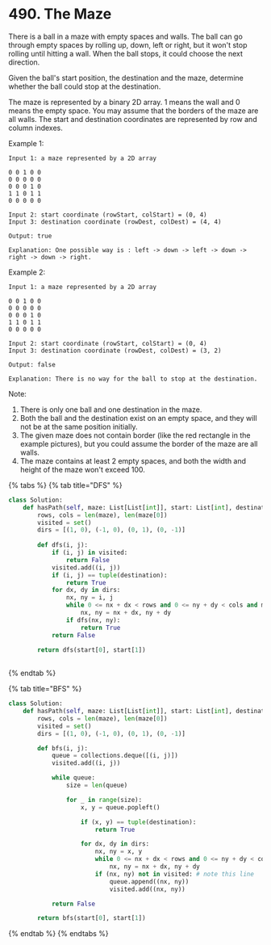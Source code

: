# 490. The Maze

There is a ball in a maze with empty spaces and walls. The ball can go through empty spaces by rolling up, down, left or right, but it won't stop rolling until hitting a wall. When the ball stops, it could choose the next direction.

Given the ball's start position, the destination and the maze, determine whether the ball could stop at the destination.

The maze is represented by a binary 2D array. 1 means the wall and 0 means the empty space. You may assume that the borders of the maze are all walls. The start and destination coordinates are represented by row and column indexes.

&#x20;

Example 1:

```
Input 1: a maze represented by a 2D array

0 0 1 0 0
0 0 0 0 0
0 0 0 1 0
1 1 0 1 1
0 0 0 0 0

Input 2: start coordinate (rowStart, colStart) = (0, 4)
Input 3: destination coordinate (rowDest, colDest) = (4, 4)

Output: true

Explanation: One possible way is : left -> down -> left -> down -> right -> down -> right.

```

Example 2:

```
Input 1: a maze represented by a 2D array

0 0 1 0 0
0 0 0 0 0
0 0 0 1 0
1 1 0 1 1
0 0 0 0 0

Input 2: start coordinate (rowStart, colStart) = (0, 4)
Input 3: destination coordinate (rowDest, colDest) = (3, 2)

Output: false

Explanation: There is no way for the ball to stop at the destination.

```

&#x20;

Note:

1. There is only one ball and one destination in the maze.
2. Both the ball and the destination exist on an empty space, and they will not be at the same position initially.
3. The given maze does not contain border (like the red rectangle in the example pictures), but you could assume the border of the maze are all walls.
4. The maze contains at least 2 empty spaces, and both the width and height of the maze won't exceed 100.

{% tabs %}
{% tab title="DFS" %}
```python
class Solution:
    def hasPath(self, maze: List[List[int]], start: List[int], destination: List[int]) -> bool: 
        rows, cols = len(maze), len(maze[0])
        visited = set()
        dirs = [(1, 0), (-1, 0), (0, 1), (0, -1)]
        
        def dfs(i, j):
            if (i, j) in visited:
                return False
            visited.add((i, j))
            if (i, j) == tuple(destination):
                return True
            for dx, dy in dirs:
                nx, ny = i, j
                while 0 <= nx + dx < rows and 0 <= ny + dy < cols and maze[nx + dx][ny + dy] == 0:
                    nx, ny = nx + dx, ny + dy
                if dfs(nx, ny):
                    return True
            return False
            
        return dfs(start[0], start[1])
                
```
{% endtab %}

{% tab title="BFS" %}
```python
class Solution:
    def hasPath(self, maze: List[List[int]], start: List[int], destination: List[int]) -> bool:
        rows, cols = len(maze), len(maze[0])
        visited = set()
        dirs = [(1, 0), (-1, 0), (0, 1), (0, -1)]

        def bfs(i, j):
            queue = collections.deque([(i, j)])
            visited.add((i, j))

            while queue:
                size = len(queue)

                for _ in range(size):
                    x, y = queue.popleft()

                    if (x, y) == tuple(destination):
                        return True

                    for dx, dy in dirs:
                        nx, ny = x, y
                        while 0 <= nx + dx < rows and 0 <= ny + dy < cols and maze[nx + dx][ny + dy] == 0:
                            nx, ny = nx + dx, ny + dy
                        if (nx, ny) not in visited: # note this line
                            queue.append((nx, ny))
                            visited.add((nx, ny))

            return False

        return bfs(start[0], start[1])

```
{% endtab %}
{% endtabs %}
